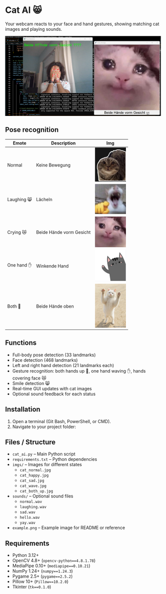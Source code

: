 # Cat AI 😸

Your webcam reacts to your face and hand gestures, showing matching cat images and playing sounds.

![Beschreibung des Bildes](example_sad.png)


## Pose recognition

| Emote       | Description            | Img                                     |
|-------------|-----------------------|----------------------------------------|
| Normal      | Keine Bewegung         | <img src="imgs/cat_normal.jpg" width="100"> |
| Laughing 😸 | Lächeln                | <img src="imgs/cat_happy.jpg" width="100"> |
| Crying 😿   | Beide Hände vorm Gesicht | <img src="imgs/cat_sad.jpg" width="100"> |
| One hand ✋  | Winkende Hand          | <img src="imgs/cat_wave.jpg" width="100"> |
| Both 🙌     | Beide Hände oben       | <img src="imgs/cat_both_up.jpg" width="100"> |

## Functions

- Full-body pose detection (33 landmarks)  
- Face detection (468 landmarks)  
- Left and right hand detection (21 landmarks each)  
- Gesture recognition: both hands up 🙌, one hand waving ✋, hands covering face 😿  
- Smile detection 😸  
- Real-time GUI updates with cat images  
- Optional sound feedback for each status

## Installation

1. Open a terminal (Git Bash, PowerShell, or CMD).  
2. Navigate to your project folder:



## Files / Structure

- `cat_ai.py` – Main Python script
- `requirements.txt` – Python dependencies
- `imgs/` – Images for different states
  - `cat_normal.jpg`
  - `cat_happy.jpg`
  - `cat_sad.jpg`
  - `cat_wave.jpg`
  - `cat_both_up.jpg`
- `sounds/` – Optional sound files
  - `normal.wav`
  - `laughing.wav`
  - `sad.wav`
  - `hello.wav`
  - `yay.wav`
- `example.png` – Example image for README or reference

## Requirements

- Python 3.12+  
- OpenCV 4.8+ (`opencv-python==4.8.1.78`)  
- MediaPipe 0.10+ (`mediapipe==0.10.21`)  
- NumPy 1.24+ (`numpy==1.24.3`)  
- Pygame 2.5+ (`pygame==2.5.2`)  
- Pillow 10+ (`Pillow==10.2.0`)  
- Tkinter (`tk==0.1.0`)  


